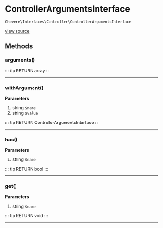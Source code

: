 # ControllerArgumentsInterface

`Chevere\Interfaces\Controller\ControllerArgumentsInterface`

[view source](https://github.com/chevere/chevere/blob/master/interfaces/Controller/ControllerArgumentsInterface.php)

## Methods

### arguments()

::: tip RETURN
array
:::


---

### withArgument()

**Parameters**

1. string `$name`
2. string `$value`

::: tip RETURN
ControllerArgumentsInterface
:::


---

### has()

**Parameters**

1. string `$name`

::: tip RETURN
bool
:::


---

### get()

**Parameters**

1. string `$name`

::: tip RETURN
void
:::


---

